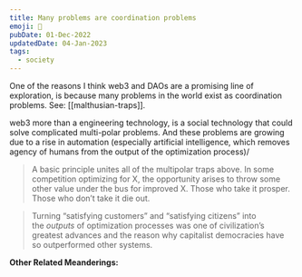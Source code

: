 ```yaml
---
title: Many problems are coordination problems
emoji: 🤝
pubDate: 01-Dec-2022
updatedDate: 04-Jan-2023
tags:
  - society
---
```


One of the reasons I think web3 and DAOs are a promising line of exploration, is because many problems in the world exist as coordination problems. See: [[malthusian-traps]].

web3 more than a engineering technology, is a social technology that could solve complicated multi-polar problems. And these problems are growing due to a rise in automation (especially artificial intelligence, which removes agency of humans from the output of the optimization process)/

>A basic principle unites all of the multipolar traps above. In some competition optimizing for X, the opportunity arises to throw some other value under the bus for improved X. Those who take it prosper. Those who don’t take it die out.

>Turning “satisfying customers” and “satisfying citizens” into the _outputs_ of optimization processes was one of civilization’s greatest advances and the reason why capitalist democracies have so outperformed other systems.

**Other Related Meanderings:**